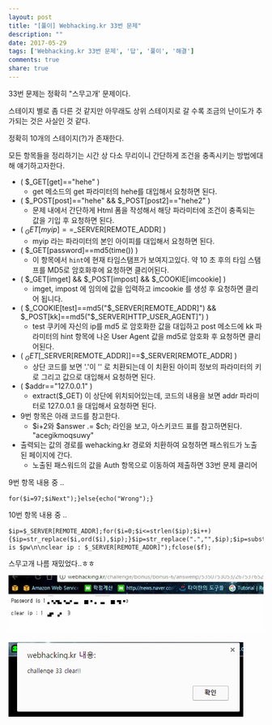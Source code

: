 ```yaml
---
layout: post
title: "[풀이] Webhacking.kr 33번 문제"
description: ""
date: 2017-05-29
tags: ['Webhacking.kr 33번 문제', '답', '풀이', '해결']
comments: true
share: true
---
```


33번 문제는 정확히 "스무고개' 문제이다.

스테이지 별로 좀 다른 것 같지만 아무래도 상위 스테이지로 갈 수록 조금의 난이도가 추가되는 것은 사실인 것 같다.

정확히 10개의 스테이지(?)가 존재한다.

  

모든 항목들을 정리하기는 시간 상 다소 무리이니 간단하게 조건을 충족시키는 방법에대해 얘기하고자한다.

  

  * ( $_GET[get]=="hehe" )
    * get 메소드의 get 파라미터의 hehe를 대입해서 요청하면 된다.
  * ( $_POST[post]=="hehe" && $_POST[post2]=="hehe2" )
    * 문제 내에서 간단하게 Html 폼을 작성해서 해당 파라미터에 조건이 충족되는 값을 기입 후 요청하면 된다.
  * ( $_GET[myip]==$_SERVER[REMOTE_ADDR] )
    * myip 라는 파라미터의 본인 아이피를 대입해서 요청하면 된다.
  * ( $_GET[password]==md5(time()) )
    * 이 항목에서 `hint`에 현재 타임스탬프가 보여지고있다. 약 10 초 후의 타임 스탬프를 MD5로 암호화후에 요청하면 클리어된다.
  * ( $_GET[imget] && $_POST[impost] && $_COOKIE[imcookie] )
    * imget, impost 에 임의에 값을 입력하고 imcookie 를 생성 후 요청하면 클리어 됩니다.
  * ( $_COOKIE[test]==md5("$_SERVER[REMOTE_ADDR]") && $_POST[kk]==md5("$_SERVER[HTTP_USER_AGENT]") )
    * test 쿠키에 자신의 ip를 md5 로 암호화한 값을 대입하고 post 메소드에 kk 파라미터의 hint 항목에 나온 User Agent 값을 md5로 암호화 후 요청하면 클리어된다.
  * ( $_GET[$_SERVER[REMOTE_ADDR]]==$_SERVER[REMOTE_ADDR] )
    * 상단 코드를 보면 '.'이 '' 로 치환되는데 이 치환된 아이피 정보의 파라미터의 키로 그리고 값으로 대입해서 요청하면 된다.
  * ( $addr=="127.0.0.1" )
    * extract($_GET) 이 상단에 위치되어있는데, 코드의 내용을 보면 addr 파라미터로 127.0.0.1 을 대입해서 요청하면 된다.
  * 9번 항목은 아래 코드를 참고한다.
    * $i+2와 $answer .= $ch; 라인을 보고, 아스키코드 표를 참고하면된다. "acegikmoqsuwy"
  * 출력되는 값의 경로를 wehacking.kr 경로와 치환하여 요청하면 패스워드가 노출된 페이지에 간다.
    * 노출된 패스워드의 값을 Auth 항목으로 이동하여 제출하면 33번 문제 클리어

  

  

  

9번 항목 내용 중 ..

    for($i=97;$iNext");}else{echo("Wrong");}

  

  

10번 항목 내용 중 ..

  

    $ip=$_SERVER[REMOTE_ADDR];for($i=0;$i<=strlen($ip);$i++){$ip=str_replace($i,ord($i),$ip);}$ip=str_replace(".","",$ip);$ip=substr($ip,0,10);@mkdir("answerip/$ip");$answer=$ip*2;$answer=$ip/2;$answer=str_replace(".","",$answer);$pw="###";$f=fopen("answerip/$ip/$answer.$ip","w");fwrite($f,"Password is $pw\n\nclear ip : $_SERVER[REMOTE_ADDR]");fclose($f);

  

  

스무고개 나름 재밌었다..ㅎㅎ

  

  

![](/assets/images/posts/754/24327537592BBBEE1C83D4.JPEG)

  

  

  

![](/assets/images/posts/754/21380037592BBBEE1194C5.PNG)

  

